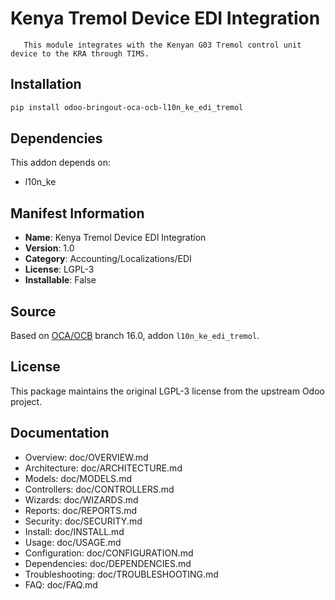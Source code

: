 # Kenya Tremol Device EDI Integration


       This module integrates with the Kenyan G03 Tremol control unit device to the KRA through TIMS.
    

## Installation

```bash
pip install odoo-bringout-oca-ocb-l10n_ke_edi_tremol
```

## Dependencies

This addon depends on:
- l10n_ke

## Manifest Information

- **Name**: Kenya Tremol Device EDI Integration
- **Version**: 1.0
- **Category**: Accounting/Localizations/EDI
- **License**: LGPL-3
- **Installable**: False

## Source

Based on [OCA/OCB](https://github.com/OCA/OCB) branch 16.0, addon `l10n_ke_edi_tremol`.

## License

This package maintains the original LGPL-3 license from the upstream Odoo project.

## Documentation

- Overview: doc/OVERVIEW.md
- Architecture: doc/ARCHITECTURE.md
- Models: doc/MODELS.md
- Controllers: doc/CONTROLLERS.md
- Wizards: doc/WIZARDS.md
- Reports: doc/REPORTS.md
- Security: doc/SECURITY.md
- Install: doc/INSTALL.md
- Usage: doc/USAGE.md
- Configuration: doc/CONFIGURATION.md
- Dependencies: doc/DEPENDENCIES.md
- Troubleshooting: doc/TROUBLESHOOTING.md
- FAQ: doc/FAQ.md
